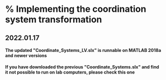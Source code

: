 # % Implementing the coordination system transformation

## 2022.01.17 
#### The updated "Coordinate_Systems_LV.slx" is runnable on MATLAB 2018a and newer versions
#### If you have downloaded the previous "Coordinate_Systems.slx" and find it not possible to run on lab computers, please check this one
